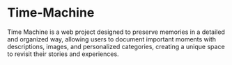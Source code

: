 # Time-Machine
Time Machine is a web project designed to preserve memories in a detailed and organized way, allowing users to document important moments with descriptions, images, and personalized categories, creating a unique space to revisit their stories and experiences.

